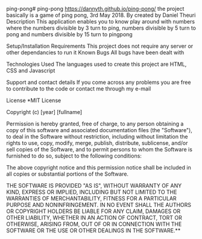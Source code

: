 ping-pong# ping-pong https://dannyth.github.io/ping-pong/
the project basically is a game of ping pong, 3rd May 2018.
By created by Daniel Theuri
Description
This application enables you to know play around with numbers where the numbers divisible by 3 turn to ping, numbers divisible by 5 turn to pong and numbers divisible by 15 turn to pingpong

Setup/Installation Requirements
This project does not require any server or other dependancies to run it
Known Bugs
All bugs have been dealt with

Technologies Used
The languages used to create this project are HTML, CSS and Javascript

Support and contact details
If you come across any problems you are free to contribute to the code or contact me through my e-mail

License
*MIT License

Copyright (c) [year] [fullname]

Permission is hereby granted, free of charge, to any person obtaining a copy of this software and associated documentation files (the "Software"), to deal in the Software without restriction, including without limitation the rights to use, copy, modify, merge, publish, distribute, sublicense, and/or sell copies of the Software, and to permit persons to whom the Software is furnished to do so, subject to the following conditions:

The above copyright notice and this permission notice shall be included in all copies or substantial portions of the Software.

THE SOFTWARE IS PROVIDED "AS IS", WITHOUT WARRANTY OF ANY KIND, EXPRESS OR IMPLIED, INCLUDING BUT NOT LIMITED TO THE WARRANTIES OF MERCHANTABILITY, FITNESS FOR A PARTICULAR PURPOSE AND NONINFRINGEMENT. IN NO EVENT SHALL THE AUTHORS OR COPYRIGHT HOLDERS BE LIABLE FOR ANY CLAIM, DAMAGES OR OTHER LIABILITY, WHETHER IN AN ACTION OF CONTRACT, TORT OR OTHERWISE, ARISING FROM, OUT OF OR IN CONNECTION WITH THE SOFTWARE OR THE USE OR OTHER DEALINGS IN THE SOFTWARE.**
